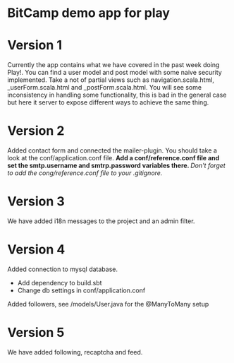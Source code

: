 BitCamp demo app for play
=================================

<h1> Version 1 </h1>

Currently the app contains what we have covered in the past week doing Play!.
You can find a user model and post model with some naive security implemented.
Take a not of partial views such as navigation.scala.html, _userForm.scala.html and _postForm.scala.html.
You will see some inconsistency in handling some functionality, this is bad in the general case but here it server
to expose different ways to achieve the same thing.


<h1> Version 2 </h1>

Added contact form and connected the mailer-plugin. You should take a look at the conf/application.conf file.
<b> Add a conf/reference.conf file and set the smtp.username and smtrp.password variables there. </b>
<i> Don't forget to add the cong/reference.conf file to your .gitignore. </i>

<h1> Version 3 </h1>

We have added i18n messages to the project and an admin filter.

<h1> Version 4 </h1>

Added connection to mysql database.
<ul>
	<li> Add dependency to build.sbt </li>
	<li> Change db settings in conf/application.conf </li>
</ul>

Added followers, see /models/User.java for the @ManyToMany setup

<h1> Version 5 </h1>

We have added following, recaptcha and feed.